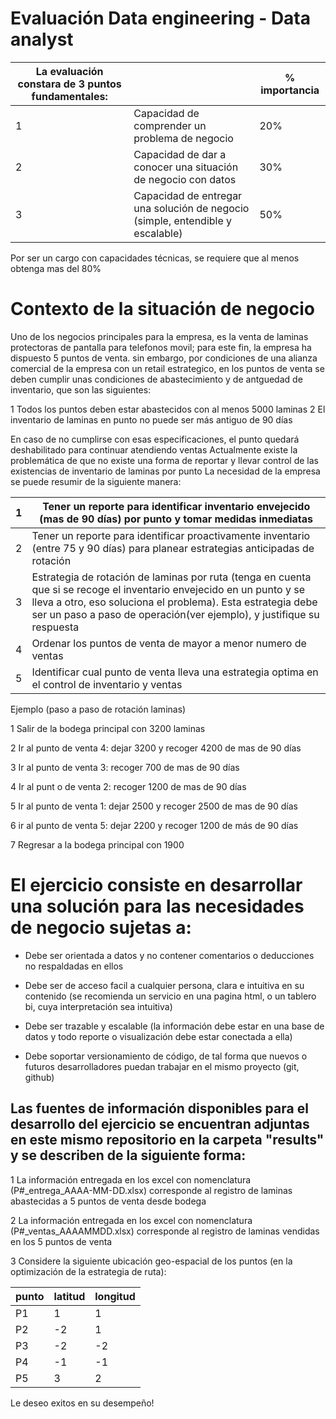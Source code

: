 # Evaluación Data engineering - Data analyst


| La evaluación constara de 3 puntos fundamentales: |                                                                                | % importancia |
|---------------------------------------------------|--------------------------------------------------------------------------------|---------------|
| 1                                                 | Capacidad de comprender un problema de negocio                                 | 20%           |
| 2                                                 | Capacidad de dar a conocer una situación de negocio con datos                  | 30%           |
| 3                                                 | Capacidad de entregar una solución de negocio (simple, entendible y escalable) | 50%           |


Por ser un cargo con capacidades técnicas, se requiere que al menos obtenga mas del 80%

# Contexto de la situación de negocio

Uno de los negocios principales para la empresa, es la venta de laminas protectoras de pantalla para telefonos movil; para este fin, la empresa ha dispuesto 5 puntos de venta. sin embargo, por condiciones de una alianza comercial de la empresa con un retail estrategico, en los puntos de venta se deben cumplir unas condiciones de abastecimiento y de antguedad de inventario, que son las siguientes:

1	Todos los puntos deben estar abastecidos con al menos 5000 laminas
2	El inventario de laminas en punto no puede ser más antiguo de 90 días

En caso de no cumplirse con esas especificaciones, el punto quedará deshabilitado para continuar atendiendo ventas
Actualmente existe la problemática de que no existe una forma de reportar y llevar control de las existencias de inventario de laminas por punto
La necesidad de la empresa se puede resumir de la siguiente manera:


| 1 | Tener un reporte para identificar inventario envejecido (mas de 90 días) por punto y tomar medidas inmediatas                                                                                                                                                 |
|---|---------------------------------------------------------------------------------------------------------------------------------------------------------------------------------------------------------------------------------------------------------------|
| 2 | Tener un reporte para identificar proactivamente inventario (entre 75 y 90 días) para planear estrategias anticipadas de rotación                                                                                                                             |
| 3 | Estrategia de rotación de laminas por ruta (tenga en cuenta que si se recoge el inventario envejecido en un punto y se lleva a otro, eso soluciona el problema). Esta estrategia debe ser un paso a paso de operación(ver ejemplo), y justifique su respuesta |
| 4 | Ordenar los puntos de venta de mayor a menor numero de ventas                                                                                                                                                                                                 |
| 5 | Identificar cual punto de venta lleva una estrategia optima en el control de inventario y ventas                                                                                                                                                              |


Ejemplo (paso a paso de rotación laminas)

1	Salir de la bodega principal con 3200 laminas

2	Ir al punto de venta 4: dejar 3200 y recoger 4200 de mas de 90 días

3	Ir al punto de venta 3: recoger 700 de mas de 90 días

4	Ir al punt o de venta 2: recoger 1200 de mas de 90 días

5	Ir al punto de venta 1: dejar 2500 y recoger 2500 de mas de 90 días

6	ir al punto de venta 5: dejar 2200 y recoger 1200 de más de 90 días

7	Regresar a la bodega principal con 1900


# El ejercicio consiste en desarrollar una solución para las necesidades de negocio sujetas a:

*	Debe ser orientada a datos y no contener comentarios o deducciones no respaldadas en ellos

*	Debe ser de acceso facil a cualquier persona, clara e intuitiva en su contenido (se recomienda un servicio en una pagina html, o un tablero bi, cuya interpretación sea intuitiva)

*	Debe ser trazable y escalable (la información debe estar en una base de datos y todo reporte o visualización debe estar conectada a ella)

*	Debe soportar versionamiento de código, de tal forma que nuevos o futuros desarrolladores puedan trabajar en el mismo proyecto (git, github)

## Las fuentes de información disponibles para el desarrollo del ejercicio se encuentran adjuntas en este mismo repositorio en la carpeta "results" y se describen de la siguiente forma:

1	La información entregada en los excel con nomenclatura (P#_entrega_AAAA-MM-DD.xlsx) corresponde al registro de laminas abastecidas a 5 puntos de venta desde bodega

2	La información entregada en los excel con nomenclatura (P#_ventas_AAAAMMDD.xlsx) corresponde al registro de laminas vendidas en los 5 puntos de venta

3	Considere la siguiente ubicación geo-espacial de los puntos (en la optimización de la estrategia de ruta):

| punto | latitud | longitud |
|-------|---------|----------|
| P1    | 1       | 1        |
| P2    | -2      | 1        |
| P3    | -2      | -2       |
| P4    | -1      | -1       |
| P5    | 3       | 2        |

Le deseo exitos en su desempeño!



